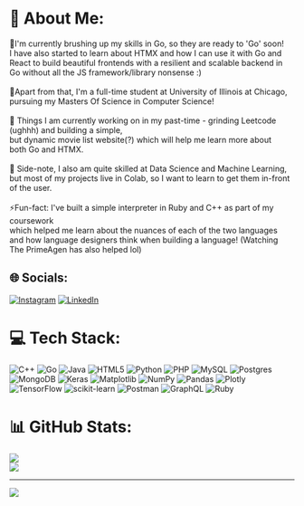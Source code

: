 # 💫 About Me:
🤔I'm currently brushing up my skills in Go, so they are ready to 'Go' soon!<br>I have also started to learn about HTMX and how I can use it with Go and React to build beautiful frontends with a resilient and scalable backend  in Go without all the JS framework/library nonsense :)<br><br>🌱Apart from that, I'm a full-time student at University of Illinois at Chicago,<br>pursuing my Masters Of Science in Computer Science!<br><br>🔭 Things I am currently working on in my past-time - grinding Leetcode (ughhh) and building a simple, <br>but dynamic movie list website(?) which will help me learn more about <br>both Go and HTMX.<br><br>💬 Side-note, I also am quite skilled at Data Science and Machine Learning,<br>but most of my projects live in Colab, so I want to learn to get them in-front<br>of the user.<br><br>⚡Fun-fact:  I've built a simple interpreter in Ruby and C++ as part of my coursework<br>which helped me learn about the nuances of each of the two languages<br>and how language designers think when building a language! (Watching <br>The PrimeAgen has also helped lol)


## 🌐 Socials:
[![Instagram](https://img.shields.io/badge/Instagram-%23E4405F.svg?logo=Instagram&logoColor=white)](https://instagram.com/rohhh.sai) [![LinkedIn](https://img.shields.io/badge/LinkedIn-%230077B5.svg?logo=linkedin&logoColor=white)](https://linkedin.com/in/rohansaibuddhi) 

# 💻 Tech Stack:
![C++](https://img.shields.io/badge/c++-%2300599C.svg?style=flat&logo=c%2B%2B&logoColor=white) ![Go](https://img.shields.io/badge/go-%2300ADD8.svg?style=flat&logo=go&logoColor=white) ![Java](https://img.shields.io/badge/java-%23ED8B00.svg?style=flat&logo=openjdk&logoColor=white) ![HTML5](https://img.shields.io/badge/html5-%23E34F26.svg?style=flat&logo=html5&logoColor=white) ![Python](https://img.shields.io/badge/python-3670A0?style=flat&logo=python&logoColor=ffdd54) ![PHP](https://img.shields.io/badge/php-%23777BB4.svg?style=flat&logo=php&logoColor=white) ![MySQL](https://img.shields.io/badge/mysql-%2300000f.svg?style=flat&logo=mysql&logoColor=white) ![Postgres](https://img.shields.io/badge/postgres-%23316192.svg?style=flat&logo=postgresql&logoColor=white) ![MongoDB](https://img.shields.io/badge/MongoDB-%234ea94b.svg?style=flat&logo=mongodb&logoColor=white) ![Keras](https://img.shields.io/badge/Keras-%23D00000.svg?style=flat&logo=Keras&logoColor=white) ![Matplotlib](https://img.shields.io/badge/Matplotlib-%23ffffff.svg?style=flat&logo=Matplotlib&logoColor=black) ![NumPy](https://img.shields.io/badge/numpy-%23013243.svg?style=flat&logo=numpy&logoColor=white) ![Pandas](https://img.shields.io/badge/pandas-%23150458.svg?style=flat&logo=pandas&logoColor=white) ![Plotly](https://img.shields.io/badge/Plotly-%233F4F75.svg?style=flat&logo=plotly&logoColor=white) ![TensorFlow](https://img.shields.io/badge/TensorFlow-%23FF6F00.svg?style=flat&logo=TensorFlow&logoColor=white) ![scikit-learn](https://img.shields.io/badge/scikit--learn-%23F7931E.svg?style=flat&logo=scikit-learn&logoColor=white) ![Postman](https://img.shields.io/badge/Postman-FF6C37?style=flat&logo=postman&logoColor=white) ![GraphQL](https://img.shields.io/badge/-GraphQL-E10098?style=flat&logo=graphql&logoColor=white) ![Ruby](https://img.shields.io/badge/ruby-%23CC342D.svg?style=flat&logo=ruby&logoColor=white)
# 📊 GitHub Stats:
![](https://github-readme-streak-stats.herokuapp.com/?user=rohansaibuddhi&theme=radical&hide_border=false)<br/>
![](https://github-readme-stats.vercel.app/api/top-langs/?username=rohansaibuddhi&theme=radical&hide_border=false&include_all_commits=false&count_private=false&layout=compact)

---
[![](https://visitcount.itsvg.in/api?id=rohansaibuddhi&icon=0&color=0)](https://visitcount.itsvg.in)

<!-- Proudly created with GPRM ( https://gprm.itsvg.in ) -->
